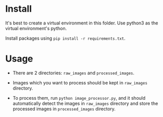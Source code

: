 # Install

It's best to create a virtual environment in this folder. Use python3 as the virtual environment's python.

Install packages using `pip install -r requirements.txt`.

# Usage

- There are 2 directories: `raw_images` and `processed_images`.

- Images which you want to process should be kept in `raw_images` directory.
- To process them, run `python image_processor.py`, and it should automatically detect the images in `raw_images` directory and store the processed images in `processed_images` directory.
